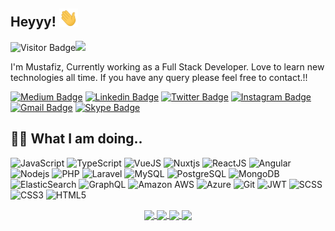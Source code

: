 ## Heyyy! <img src="https://raw.githubusercontent.com/musfiz/musfiz/main/wave.gif" width="30">

![Visitor Badge](https://visitor-badge.laobi.icu/badge?page_id=musfiz.visitor-badge)![](https://hit.yhype.me/github/profile?user_id=2957624)

I'm Mustafiz, Currently working as a Full Stack Developer. Love to learn new technologies all time. If you have any query please feel free to contact.!!

[![Medium Badge](https://img.shields.io/badge/musfiz-12100E?style=flat&logo=medium&logoColor=white&link=https://medium.com/@musfiz)](https://medium.com/@musfiz)
[![Linkedin Badge](https://img.shields.io/badge/-musfiz-blue?style=flat&logo=Linkedin&logoColor=white&link=https://www.linkedin.com/in/musfiz/)](https://www.linkedin.com/in/musfiz/)
[![Twitter Badge](https://img.shields.io/badge/-musfiz-1DA1F2?style=flat&logo=twitter&logoColor=white&link=https://twitter.com/musfiz/)](https://twitter.com/musfiz)
[![Instagram Badge](https://img.shields.io/badge/-musfiz-8a3ab9?style=flat&logo=instagram&logoColor=white&link=https://instagram.com/musfiz/)](https://instagram.com/musfiz)
[![Gmail Badge](https://img.shields.io/badge/-mustafiz.info13@gmail.com-BB001B?style=flat&logo=Gmail&logoColor=white&link=mailto:mustafiz.info13@gmail.com)](mailto:mustafiz.info13@gmail.com)
[![Skype Badge](https://img.shields.io/badge/Skype-%2300AFF0.svg?style=flat&logo=Skype&logoColor=white)](https://join.skype.com/invite/wh6fNAm3zw09)


## 👨‍💻 What I am doing..

![JavaScript](https://img.shields.io/badge/-JavaScript-323330?style=flat&logo=javascript&logoColor=white)
![TypeScript](https://img.shields.io/badge/-TypeScript-007ACC?style=flat&logo=typescript&logoColor=white)
![VueJS](https://img.shields.io/badge/-Vue-4fc08d?style=flat&logo=vuedotjs&logoColor=fff)
![Nuxtjs](https://img.shields.io/badge/Nuxt-002E3B?style=flat&logo=nuxtdotjs&logoColor=#00DC82)
![ReactJS](https://img.shields.io/badge/-ReactJS-149ECA?style=flat&logo=React&logoColor=white)
![Angular](https://img.shields.io/badge/-Angular-C3002F?style=flat&logo=angular&logoColor=white)
![Nodejs](https://img.shields.io/badge/-Nodejs-68a063?style=flat&logo=Node.js&logoColor=white)
![PHP](https://img.shields.io/badge/php-%23777BB4.svg?style=flat&logo=php&logoColor=white)
![Laravel](https://img.shields.io/badge/laravel-%23FF2D20.svg?style=flat&logo=laravel&logoColor=white)
![MySQL](https://img.shields.io/badge/-MySQL-00758F?style=flat&logo=mysql&logoColor=white)
![PostgreSQL](https://img.shields.io/badge/-PostgreSQL-336791?style=flat&logo=postgresql&logoColor=white)
![MongoDB](https://img.shields.io/badge/-MongoDB-4DB33D?style=flat&logo=mongodb&logoColor=white)
![ElasticSearch](https://img.shields.io/badge/-ElasticSearch-005571?style=flat&logo=elasticsearch&logoColor=white)
![GraphQL](https://img.shields.io/badge/-GraphQL-E10098?style=flat&logo=graphql&logoColor=white)
![Amazon AWS](https://img.shields.io/badge/Amazon%20AWS-FF9900?style=flat&logo=amazon-aws&logoColor=white)
![Azure](https://img.shields.io/badge/azure-%230072C6.svg?style=flat&logo=microsoftazure&logoColor=white)
![Git](https://img.shields.io/badge/-Git-f34f29?style=flat&logo=git&logoColor=white)
![JWT](https://img.shields.io/badge/JWT-black?style=flat&logo=JSON%20web%20tokens)
![SCSS](https://img.shields.io/badge/-SCSS-CC6699?style=flat&logo=sass&logoColor=white)
![CSS3](https://img.shields.io/badge/-CSS3-264de4?style=flat&logo=css3&logoColor=white)
![HTML5](https://img.shields.io/badge/-HTML5-f06529?style=flat&logo=html5&logoColor=white)



<p align="center">
    <a href="https://github.com/musfiz#gh-light-mode-only">
        <img height="210em" src="https://github-readme-stats.vercel.app/api?username=musfiz&count_private=true&show_icons=true&include_all_commits=true&custom_title=musfiz%27s%20github%20stats&hide_border=true&line_height=28&theme=graywhite" align = "center"/>
    </a>
    <a href="https://github.com/musfiz#gh-light-mode-only">
        <img height="210em" src="https://github-readme-stats.vercel.app/api/top-langs/?username=musfiz&count_private=true&show_icons=true&include_all_commits=true&layout=compact&hide_border=true&langs_count=10&theme=graywhite" align = "center"/>
    </a>
    <a href="https://github.com/musfiz#gh-dark-mode-only">
        <img height="210em" src="https://github-readme-stats.vercel.app/api?username=musfiz&count_private=true&show_icons=true&include_all_commits=true&custom_title=musfiz%27s%20github%20stats&hide_border=true&line_height=28&theme=dark" align = "center"/>
    </a>
    <a href="https://github.com/musfiz#gh-dark-mode-only">
        <img height="210em" src="https://github-readme-stats.vercel.app/api/top-langs/?username=musfiz&count_private=true&show_icons=true&include_all_commits=true&layout=compact&hide_border=true&langs_count=10&theme=dark" align = "center"/>
    </a>

</p>
